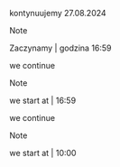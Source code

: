 kontynuujemy 27.08.2024
> [!NOTE]
> Zaczynamy | godzina 16:59

we continue
> [!NOTE]
> we start at | 16:59

we continue
> [!NOTE]
> we start at | 10:00